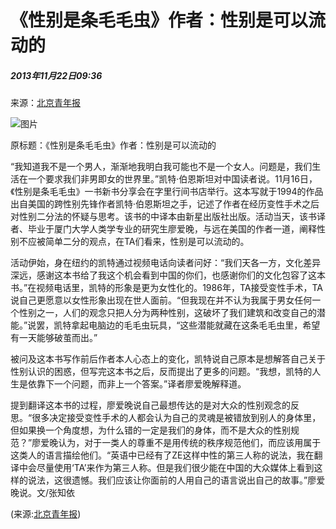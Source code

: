 # 《性别是条毛毛虫》作者：性别是可以流动的

##### 2013年11月22日09:36    
来源：[北京青年报](http://www.chinanews.com/cul/2013/11-22/5534112.shtml)    

![图片](http://58.68.146.78/index/?cid=&catalogs=172318&keyword=性别规范,1986年,ZE,性别观念,爱晚,性别是条毛毛虫,变性手术,第三人称,视频电话,女性形象&refer=)

原标题：《性别是条毛毛虫》作者：性别是可以流动的

“我知道我不是一个男人，渐渐地我明白我可能也不是一个女人。问题是，我们生活在一个要求我们非男即女的世界里。”凯特·伯恩斯坦对中国读者说。11月16日，《性别是条毛毛虫》一书新书分享会在字里行间书店举行。这本写就于1994的作品出自美国的跨性别先锋作者凯特·伯恩斯坦之手，记述了作者在经历变性手术之后对性别二分法的怀疑与思考。该书的中译本由新星出版社出版。活动当天，该书译者、毕业于厦门大学人类学专业的研究生廖爱晚，与远在美国的作者一道，阐释性别不应被简单二分的观点，在TA们看来，性别是可以流动的。

活动伊始，身在纽约的凯特通过视频电话向读者问好：“我们天各一方，文化差异深远，感谢这本书给了我这个机会看到中国的你们，也感谢你们的文化包容了这本书。”在视频电话里，凯特的形象是更为女性化的。1986年，TA接受变性手术，TA说自己更愿意以女性形象出现在世人面前。“但我现在并不认为我属于男女任何一个性别之一，人们的观念只把人分为两种性别，这破坏了我们建筑和改变自己的潜能。”说罢，凯特拿起电脑边的毛毛虫玩具，“这些潜能就藏在这条毛毛虫里，希望有一天能够破茧而出。”

被问及这本书写作前后作者本人心态上的变化，凯特说自己原本是想解答自己关于性别认识的困惑，但写完这本书之后，反而提出了更多的问题。“我想，凯特的人生是依靠下一个问题，而非上一个答案。”译者廖爱晚解释道。

提到翻译这本书的过程，廖爱晚说自己最想传达的是对大众的性别观念的反思。“很多决定接受变性手术的人都会认为自己的灵魂是被错放到别人的身体里，但如果换一个角度想，为什么错的一定是我们的身体，而不是大众的性别规范？”廖爱晚认为，对于一类人的尊重不是用传统的秩序规范他们，而应该用属于这类人的语言描绘他们。“英语中已经有了ZE这样中性的第三人称的说法，我在翻译中会尽量使用‘TA’来作为第三人称。但是我们很少能在中国的大众媒体上看到这样的说法，这很遗憾。我们应该让你面前的人用自己的语言说出自己的故事。”廖爱晚说。文/张知依

(来源:[北京青年报](http://www.chinanews.com/cul/2013/11-22/5534112.shtml))